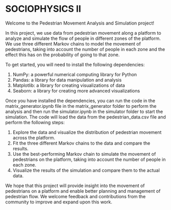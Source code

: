 # SOCIOPHYSICS II
Welcome to the Pedestrian Movement Analysis and Simulation project!

In this project, we use data from pedestrian movement along a platform to analyze and simulate the flow of people in different zones of the platform. We use three different Markov chains to model the movement of pedestrians, taking into account the number of people in each zone and the effect this has on the probability of going to that zone.

To get started, you will need to install the following dependencies:

1. NumPy: a powerful numerical computing library for Python
2. Pandas: a library for data manipulation and analysis
3. Matplotlib: a library for creating visualizations of data
4. Seaborn: a library for creating more advanced visualizations

Once you have installed the dependencies, you can run the code in the matrix_generator.ipynb file in the matrix_generator folder to perform the analysis and then run the simulator.ipynb in the simulator folder to start the simulation. The code will load the data from the pedestrian_data.csv file and perform the following steps:

1. Explore the data and visualize the distribution of pedestrian movement across the platform.
2. Fit the three different Markov chains to the data and compare the results.
3. Use the best-performing Markov chain to simulate the movement of pedestrians on the platform, taking into account the number of people in each zone.
4. Visualize the results of the simulation and compare them to the actual data.

We hope that this project will provide insight into the movement of pedestrians on a platform and enable better planning and management of pedestrian flow. We welcome feedback and contributions from the community to improve and expand upon this work.
